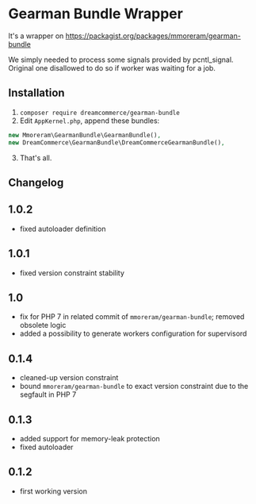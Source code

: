 Gearman Bundle Wrapper
==========================

It's a wrapper on https://packagist.org/packages/mmoreram/gearman-bundle

We simply needed to process some signals provided by pcntl_signal. Original one disallowed to do so if worker was
waiting for a job.

## Installation

1. ``composer require dreamcommerce/gearman-bundle``
2. Edit ``AppKernel.php``, append these bundles:
```php
new Mmoreram\GearmanBundle\GearmanBundle(),
new DreamCommerce\GearmanBundle\DreamCommerceGearmanBundle(), 
```
3. That's all.

## Changelog

## 1.0.2
- fixed autoloader definition

## 1.0.1
- fixed version constraint stability

## 1.0
- fix for PHP 7 in related commit of ``mmoreram/gearman-bundle``; removed obsolete logic
- added a possibility to generate workers configuration for supervisord 

## 0.1.4
- cleaned-up version constraint
- bound ``mmoreram/gearman-bundle`` to exact version constraint due to the segfault in PHP 7

## 0.1.3
- added support for memory-leak protection
- fixed autoloader

## 0.1.2
- first working version